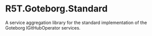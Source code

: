 # R5T.Goteborg.Standard
A service aggregation library for the standard implementation of the Goteborg IGitHubOperator services.
